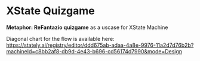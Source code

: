 # XState Quizgame

**Metaphor: ReFantazio quizgame** as a uscase for XState Machine

Diagonal chart for the flow is available here: https://stately.ai/registry/editor/ddd675ab-adaa-4a8e-9976-11a2d7d76b2b?machineId=c8bb2af8-db9d-4e43-b696-cd56174d7990&mode=Design
